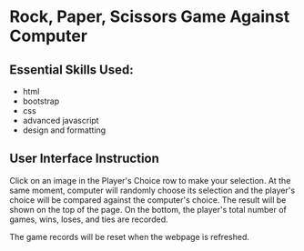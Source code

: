 # Rock, Paper, Scissors Game Against Computer

## Essential Skills Used:
- html
- bootstrap
- css
- advanced javascript
- design and formatting

## User Interface Instruction
Click on an image in the Player's Choice row to
make your selection. At the same moment, computer will randomly choose its
selection and the player's choice will be compared against the computer's
choice. The result will be shown on the top of the page. On the bottom, the
player's total number of games, wins, loses, and ties are recorded.

The game records will be reset when the webpage is refreshed.

